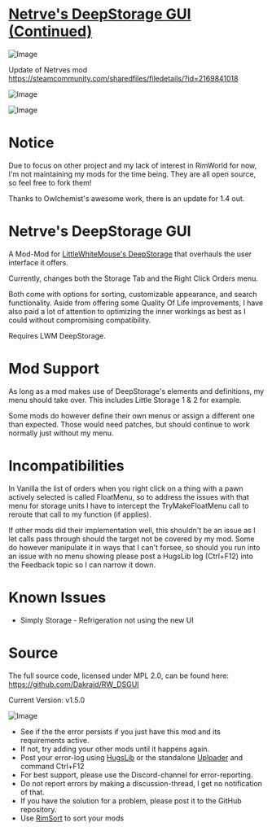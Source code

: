 # [Netrve's DeepStorage GUI (Continued)]()

![Image](https://i.imgur.com/buuPQel.png)

Update of Netrves mod https://steamcommunity.com/sharedfiles/filedetails/?id=2169841018

![Image](https://i.imgur.com/pufA0kM.png)
	
![Image](https://i.imgur.com/Z4GOv8H.png)

# Notice

Due to focus on other project and my lack of interest in RimWorld for now, I'm not maintaining my mods for the time being. They are all open source, so feel free to fork them!

Thanks to Owlchemist's awesome work, there is an update for 1.4 out.

# Netrve's DeepStorage GUI

A Mod-Mod for [LittleWhiteMouse's DeepStorage](https://steamcommunity.com/sharedfiles/filedetails/?id=1617282896) that overhauls the user interface it offers.

Currently, changes both the Storage Tab and the Right Click Orders menu.

Both come with options for sorting, customizable appearance, and search functionality. Aside from offering some Quality Of Life improvements, I have also paid a lot of attention to optimizing the inner workings as best as I could without compromising compatibility.

Requires LWM DeepStorage.

# Mod Support

As long as a mod makes use of DeepStorage's elements and definitions, my menu should take over. This includes Little Storage 1 &amp; 2 for example.

Some mods do however define their own menus or assign a different one than expected. Those would need patches, but should continue to work normally just without my menu.

# Incompatibilities
 
In Vanilla the list of orders when you right click on a thing with a pawn actively selected is called FloatMenu, so to address the issues with that menu for storage units I have to intercept the TryMakeFloatMenu call to reroute that call to my function (if applies). 

If other mods did their implementation well, this shouldn't be an issue as I let calls pass through should the target not be covered by my mod. Some do however manipulate it in ways that I can't forsee, so should you run into an issue with no menu showing please post a HugsLib log (Ctrl+F12) into the Feedback topic so I can narrow it down.

# Known Issues

- Simply Storage - Refrigeration not using the new UI

# Source

The full source code, licensed under MPL 2.0, can be found here: https://github.com/Dakraid/RW_DSGUI

Current Version: v1.5.0

![Image](https://i.imgur.com/PwoNOj4.png)



-  See if the the error persists if you just have this mod and its requirements active.
-  If not, try adding your other mods until it happens again.
-  Post your error-log using [HugsLib](https://steamcommunity.com/workshop/filedetails/?id=818773962) or the standalone [Uploader](https://steamcommunity.com/sharedfiles/filedetails/?id=2873415404) and command Ctrl+F12
-  For best support, please use the Discord-channel for error-reporting.
-  Do not report errors by making a discussion-thread, I get no notification of that.
-  If you have the solution for a problem, please post it to the GitHub repository.
-  Use [RimSort](https://github.com/RimSort/RimSort/releases/latest) to sort your mods


